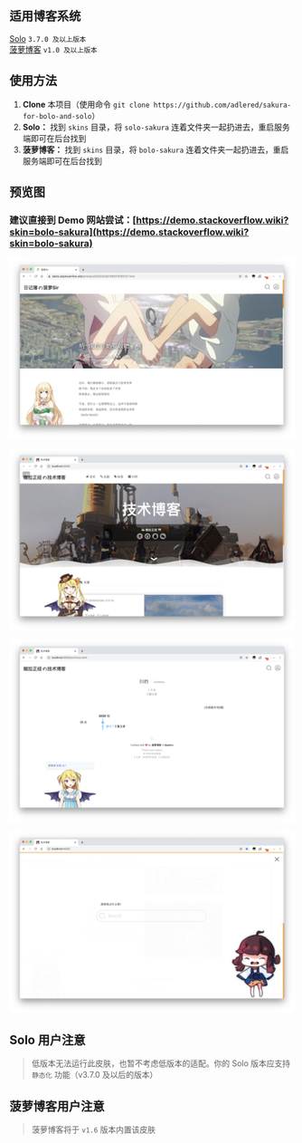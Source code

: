 ## 适用博客系统

[Solo](https://github.com/88250/solo) `3.7.0 及以上版本`  
[菠萝博客](https://github.com/adlered/bolo-solo) `v1.0 及以上版本`  

## 使用方法

1. **Clone** 本项目（使用命令 `git clone https://github.com/adlered/sakura-for-bolo-and-solo`）  
2. **Solo：** 找到 `skins` 目录，将 `solo-sakura` 连着文件夹一起扔进去，重启服务端即可在后台找到  
3. **菠萝博客：** 找到 `skins` 目录，将 `bolo-sakura` 连着文件夹一起扔进去，重启服务端即可在后台找到  

## 预览图

### 建议直接到 Demo 网站尝试：[https://demo.stackoverflow.wiki?skin=bolo-sakura](https://demo.stackoverflow.wiki?skin=bolo-sakura)

![](/images/1.png)

![](/images/2.png)

![](/images/3.png)

![](/images/4.png)

## Solo 用户注意

> 低版本无法运行此皮肤，也暂不考虑低版本的适配。你的 Solo 版本应支持 `静态化` 功能（v3.7.0 及以后的版本）  

## 菠萝博客用户注意

> 菠萝博客将于 `v1.6` 版本内置该皮肤  
